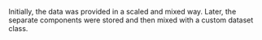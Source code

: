Initially, the data was provided in a scaled and mixed way.
Later, the separate components were stored and then mixed with a custom dataset class.


